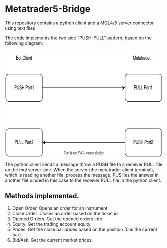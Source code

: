 # Metatrader5-Bridge
This repository contains a python client and a MQL4/5 server connector using text files

The code implements the two side "PUSH-PULL" pattern, based on the following diagram:

<p align="center">
  <img width="500" height="340" src="./images/push_pull.drawio.svg">
</p>

The python client sends a message throw a PUSH file to a receiver PULL file on the mql server side. 
When the server (the metatrader client terminal), which is reading another file, process the 
message, PUSHes the answer in another file binded in this case to the receiver PULL file in the python client.

## Methods implemented.

1. Open Order. Opens an order for an instrument
2. Close Order. Closes an order based on the ticket id
3. Opened Orders. Get the opened orders info.
4. Equity. Get the trading account equity
5. Prices. Get the close bar prices based on the position (0 is the current bar).
6. Bid/Ask. Get the current market prices.
